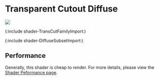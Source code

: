 Transparent Cutout Diffuse
==========================


![](http://docwiki.hq.unity3d.com/uploads/Main/Shaders./Shader-TransCutoutDiffuse.png)  

(:include shader-TransCutFamilyImport:)

(:include shader-DiffuseSubsetImport:)

Performance
-----------


Generally, this shader is cheap to render.  For more details, please view the [Shader Peformance page](shader-performance.html).
